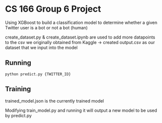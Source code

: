 # CS 166 Group 6 Project

Using XGBoost to build a classification model to determine whether a given Twitter user is a bot or not a bot (human)

create_dataset.py & create_dataset.ipynb are used to add more datapoints to the csv we originally obtained from Kaggle -> created output.csv as our dataset that we input into the model

## Running
```python predict.py {TWITTER_ID}```

## Training
trained_model.json is the currently trained model

Modifying train_model.py and running it will output a new model to be used by predict.py
